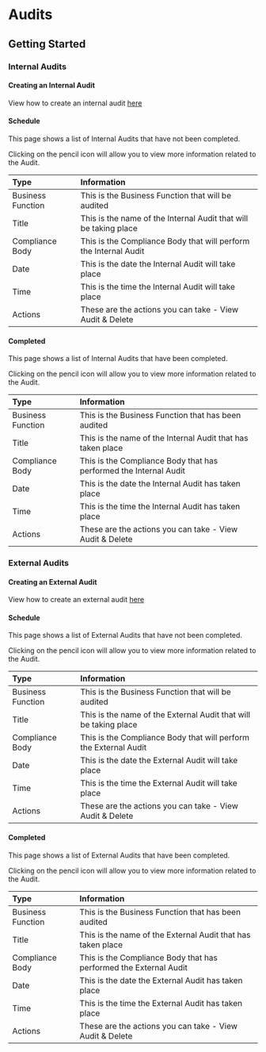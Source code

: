 # Audits

## Getting Started

### Internal Audits

#### Creating an Internal Audit

View how to create an internal audit [here][Add In Audit]

#### Schedule

This page shows a list of Internal Audits that have not been completed.

Clicking on the pencil icon will allow you to view more information related to the Audit.

| Type 					 | Information 																|
| :--------------------- | :----------------------------------------------------------------------- |
| Business Function 	 | This is the Business Function that will be audited 						|
| Title 				 | This is the name of the Internal Audit that will be taking place 		|
| Compliance Body 		 | This is the Compliance Body that will perform the Internal Audit 		|
| Date 					 | This is the date the Internal Audit will take place						|
| Time 					 | This is the time the Internal Audit will take place						|
| Actions 				 | These are the actions you can take - View Audit & Delete					|

#### Completed

This page shows a list of Internal Audits that have been completed.

Clicking on the pencil icon will allow you to view more information related to the Audit.

| Type 					 | Information 																|
| :--------------------- | :----------------------------------------------------------------------- |
| Business Function 	 | This is the Business Function that has been audited 						|
| Title 				 | This is the name of the Internal Audit that has taken place				|
| Compliance Body 		 | This is the Compliance Body that has performed the Internal Audit		|
| Date 					 | This is the date the Internal Audit has taken place						|
| Time 					 | This is the time the Internal Audit has taken place						|
| Actions 				 | These are the actions you can take - View Audit & Delete					|

### External Audits

#### Creating an External Audit

View how to create an external audit [here][Add Ex Audit]

#### Schedule

This page shows a list of External Audits that have not been completed.

Clicking on the pencil icon will allow you to view more information related to the Audit.

| Type 					 | Information 																|
| :--------------------- | :----------------------------------------------------------------------- |
| Business Function 	 | This is the Business Function that will be audited 						|
| Title 				 | This is the name of the External Audit that will be taking place 		|
| Compliance Body 		 | This is the Compliance Body that will perform the External Audit 		|
| Date 					 | This is the date the External Audit will take place						|
| Time 					 | This is the time the External Audit will take place						|
| Actions 				 | These are the actions you can take - View Audit & Delete					|

#### Completed

This page shows a list of External Audits that have been completed.

Clicking on the pencil icon will allow you to view more information related to the Audit.

| Type 					 | Information 																|
| :--------------------- | :----------------------------------------------------------------------- |
| Business Function 	 | This is the Business Function that has been audited 						|
| Title 				 | This is the name of the External Audit that has taken place				|
| Compliance Body 		 | This is the Compliance Body that has performed the External Audit		|
| Date 					 | This is the date the External Audit has taken place						|
| Time 					 | This is the time the External Audit has taken place						|
| Actions 				 | These are the actions you can take - View Audit & Delete					|

[Add In Audit]: ./add_audit#internal-audit
[Add Ex Audit]: ./add_audit#external-audit